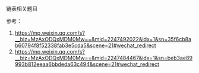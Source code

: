 链表相关题目


参考：
1. https://mp.weixin.qq.com/s?__biz=MzAxODQxMDM0Mw==&mid=2247492022&idx=1&sn=35f6cb8ab60794f8f52338fab3e5cda5&scene=21#wechat_redirect
2. https://mp.weixin.qq.com/s?__biz=MzAxODQxMDM0Mw==&mid=2247484467&idx=1&sn=beb3ae89993b812eeaa6bbdeda63c494&scene=21#wechat_redirect